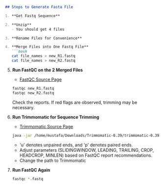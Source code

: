 ```markdown
## Steps to Generate Fasta File

1. **Get Fastq Sequence**

2. **Unzip**
   - You should get 4 files

3. **Rename Files for Convenience**

4. **Merge Files into One Fastq File**
   ```bash
   cat file_names > new_R1.fastq
   cat file_names > new_R2.fastq
   ```

5. **Run FastQC on the 2 Merged Files**
   - [FastQC Source Page](https://github.com/s-andrews/FastQC)
   ```bash
   fastqc new_R1.fastq
   fastqc new_R2.fastq
   ```

   Check the reports. If red flags are observed, trimming may be necessary.

6. **Run Trimmomatic for Sequence Trimming**
   - [Trimmomatic Source Page](http://www.usadellab.org/cms/?page=trimmomatic)
   ```bash
   java -jar /home/mustafa/Downloads/Trimmomatic-0.39/trimmomatic-0.39.jar PE -phred33 R1.fastq R2.fastq R1p.fastq R1u.fastq R2p.fastq R2u.fastq SLIDINGWINDOW:4:20 LEADING:20 TRAILING:20 CROP:147 HEADCROP:15 MINLEN:36
   ```

   - 'u' denotes unpaired ends, and 'p' denotes paired ends. 
   - Adjust parameters (SLIDINGWINDOW, LEADING, TRAILING, CROP, HEADCROP, MINLEN) based on FastQC report recommendations.
   - Change the path to Trimmomatic

7. **Run FastQC Again**
   ```bash
   fastqc *.fastq
   ```
```
